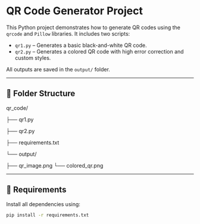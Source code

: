 # QR Code Generator Project

This Python project demonstrates how to generate QR codes using the `qrcode` and `Pillow` libraries. It includes two scripts:

- `qr1.py` – Generates a basic black-and-white QR code.
- `qr2.py` – Generates a colored QR code with high error correction and custom styles.

All outputs are saved in the `output/` folder.

---

## 📁 Folder Structure

qr_code/

├── qr1.py 

├── qr2.py 

├── requirements.txt

└── output/ 

├── qr_image.png 
└── colored_qr.png 




---

## 🔧 Requirements

Install all dependencies using:

```bash
pip install -r requirements.txt



